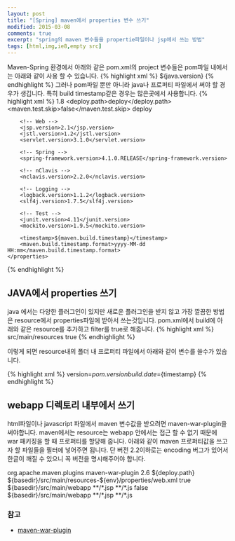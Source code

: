 ```yaml
---
layout: post
title: "[Spring] maven에서 properties 변수 쓰기"
modified: 2015-03-08
comments: true
excerpt: "spring의 maven 변수들을 propertie파일이나 jsp에서 쓰는 방법"
tags: [html,img,ie8,empty src]
---
```


Maven-Spring 환경에서 아래와 같은 pom.xml의 project 변수들은 pom파일 내에서는 아래와 같이 사용 할 수 있습니다. 
{% highlight xml %}
${java.version}
{% endhighlight %}
그러나 pom파일 뿐만 아니라 java나 프로퍼티 파일에서 써야 할 경우가 생깁니다. 특히 build timestamp같은 경우는 많은곳에서 사용합니다. 
{% highlight xml %}
<properties>
		<!-- Generic properties -->
		<jdk-version>1.8</jdk-version>
		<deploy.path>deploy</deploy.path>
		<maven.test.skip>false</maven.test.skip>
		<deploy-path>deploy</deploy-path>

		<!-- Web -->
		<jsp.version>2.1</jsp.version>
		<jstl.version>1.2</jstl.version>
		<servlet.version>3.1.0</servlet.version>

		<!-- Spring -->
		<spring-framework.version>4.1.0.RELEASE</spring-framework.version>

		<!-- nClavis -->
		<nclavis.version>2.2.0</nclavis.version>

		<!-- Logging -->
		<logback.version>1.1.2</logback.version>
		<slf4j.version>1.7.5</slf4j.version>

		<!-- Test -->
		<junit.version>4.11</junit.version>
		<mockito.version>1.9.5</mockito.version>

		<timestamp>${maven.build.timestamp}</timestamp>
		<maven.build.timestamp.format>yyyy-MM-dd HH:mm</maven.build.timestamp.format>
	</properties>
{% endhighlight %}


## JAVA에서 properties 쓰기 
java 에서는 다양한 플러그인이 있지만 새로운 플러그인을 받지 않고 가장 깔끔한 방법은 resource에서 properties파일에 받아서 쓰는것입니다. pom.xml에서 build에 아래와 같은 resource를 추가하고 filter를 true로 해줍니다. 
{% highlight xml %}
<resources>
   <resource>
      <directory>src/main/resources</directory>
      <filtering>true</filtering>
   </resource>
</resources>
{% endhighlight %}

이렇게 되면 resource내의 폴더 내 프로퍼티 파일에서 아래와 같이 변수를 쓸수가 있습니다. 

{% highlight xml %}
version=${pom.version}
build.date=${timestamp}
{% endhighlight %}

## webapp 디렉토리 내부에서 쓰기 
html파일이나 javascript 파일에서 maven 변수값을 받으려면 maven-war-plugin을 써야합니다. maven에서는 resource는 webapp 안에서는 접근 할 수 없기 때문에 war 패키징을 할 때 프로퍼티를 할당해 줍니다. 아래와 같이 maven 프로퍼티값을 쓰고자 할 파일들을 필터에 넣어주면 됩니다. 단 버전 2.2이하로는 encoding 버그가 있어서 한글이 깨질 수 있으니 꼭 버전을 명시해주어야 합니다. 


<plugin>
	<groupId>org.apache.maven.plugins</groupId>
	<artifactId>maven-war-plugin</artifactId>
	<version>2.6</version>
	<configuration>
		<webappDirectory>${deploy.path}</webappDirectory>
		<webXml>${basedir}/src/main/resources-${env}/properties/web.xml</webXml>
		<webResources>
			<resource>
				<filtering>true</filtering>
				<directory>${basedir}/src/main/webapp</directory>
				<includes>
					<include>**/*.jsp</include>
					<include>**/*.js</include>
				</includes>
			</resource>
			<resource>
				<filtering>false</filtering>
				<directory>${basedir}/src/main/webapp</directory>
				<excludes>
					<exclude>**/*.jsp</exclude>
					<include>**/*.js</include>
				</excludes>
			</resource>
		</webResources>
	</configuration>
</plugin>

### 참고 
* [maven-war-plugin](http://maven.apache.org/plugins/maven-war-plugin/examples/adding-filtering-webresources.html) 